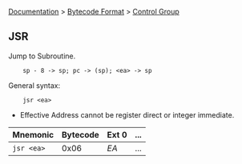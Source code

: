 [Documentation](../../README.md) > [Bytecode Format](../README.md) > [Control Group](../InstructionsControl.md)

## JSR

Jump to Subroutine.

        sp - 8 -> sp; pc -> (sp); <ea> -> sp

General syntax:

        jsr <ea>

* Effective Address cannot be register direct or integer immediate.

| Mnemonic | Bytecode | Ext 0 | ... |
| - | - | - | - |
| `jsr <ea>`| 0x06 | *EA* | ... |
